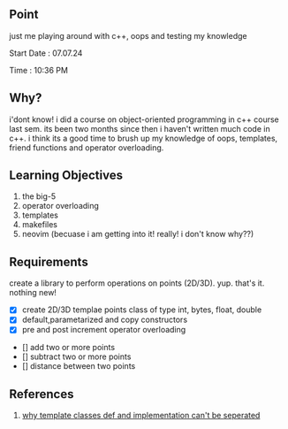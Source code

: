 ## Point

just me playing around with c++, oops and testing my knowledge

Start Date : 07.07.24

Time : 10:36 PM

## Why?

i'dont know! i did a course on object-oriented programming in c++ course last sem. its been two months since then i haven't written much code in c++. i think its a good time to brush up my knowledge of oops, templates, friend functions and operator overloading.

## Learning Objectives

1. the big-5
2. operator overloading
3. templates
4. makefiles
5. neovim (becuase i am getting into it! really! i don't know why??)

## Requirements

create a library to perform operations on points (2D/3D). yup. that's it. nothing new!

- [x] create 2D/3D templae points class of type int, bytes, float, double
- [x] default,parametarized and copy constructors
- [x] pre and post increment operator overloading
- [] add two or more points
- [] subtract two or more points
- [] distance between two points


## References

1. [why template classes def and implementation can't be seperated](https://isocpp.org/wiki/faq/templates#templates-defn-vs-decl)
